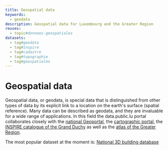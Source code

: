 ```yaml
---
title: Geospatial data
keywords:
  - geodata
description: Geospatial data for Luxembourg and the Greater Region
reuses:
  - topic#donnees-geospatiales
datasets:
  - tag#geodata
  - tag#inspire
  - tag#cadastre
  - tag#topographie
  - tag#geospatiales
---
```

# Geospatial data

Geospatial data, or geodata, is special data that is distinguished from other types of data by its explicit link to a location on the earth's surface (spatial reference). Many data can be described as geodata, and they are invaluable for a wide range of applications. In this field the data.public.lu portal collaborates closely with the [national Geoportal](https://www.geoportail.lu), the [cartographic portal](https://map.geoportail.lu), the [INSPIRE catalogue of the Grand Duchy](https://catalog.inspire.geoportail.lu/geonetwork/srv/eng/catalog.search#/home) as well as the [atlas of the Greater Region](https://gr-atlas.uni.lu/atlas/fr/start.html).

The most popular dataset at the moment is: [National 3D building database](https://data.public.lu/fr/datasets/base-de-donnees-nationale-des-batiments-3d/)

